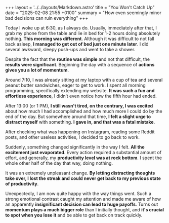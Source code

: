 +++
layout = '../../layouts/Markdown.astro'
title = "You Won't Catch Up"
date = "2025-02-08 21:55 +0100"
summary = "How even seemingly minor bad decisions can ruin everything"
+++

Today I woke up at 6:30, as I always do. Usually, immediately after that, I grab my phone from the table and lie in bed for 1-2 hours doing absolutely nothing. **This morning was different**. Although it was difficult to not fall back asleep, **I managed to get out of bed just one minute later**. I did several awkward, sleepy push-ups and went to take a shower.

Despite the fact that the **routine was simple** and not that difficult, the **results were significant**. Beginning the day with a sequence of **actions gives you a lot of momentum**.

Around 7:10, I was already sitting at my laptop with a cup of tea and several peanut butter sandwiches, eager to get to work. I spent all morning programming, specifically extending my website. **It was such a fun and effortless experience**, I didn’t even notice how the fifth hour had ended.

After 13:00 (or 1 PM), **I still wasn't tired, on the contrary, I was excited** about how much I had accomplished and how much more I could do by the end of the day. But somewhere around that time, **I felt a slight urge to distract myself** with something. **I gave in, and that was a fatal mistake**.

After checking what was happening on Instagram, reading some Reddit posts, and other useless activities, I decided to go back to work.

Suddenly, something changed significantly in the way I felt. **All the excitement just evaporated**. Every action required a substantial amount of effort, and generally, my **productivity level was at rock bottom**. I spent the whole other half of the day that way, doing nothing.

It was an extremely unpleasant change. **By letting distracting thoughts take over, I lost the streak and could never get back to my previous state of productivity**.

Unexpectedly, I am now quite happy with the way things went. Such a strong emotional contrast caught my attention and made me aware of how an apparently **insignificant decision can lead to huge payoffs**. Turns out **momentum plays a much bigger role** than I initially thought, and **it's crucial to spot when you lose it** and be able to get back on track quickly.